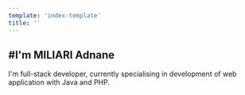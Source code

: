 ```yaml
---
template: 'index-template'
title: ''
---
```


#I'm MILIARI Adnane
---
I'm full-stack developer, currently specialising in development of web application with Java and PHP.
